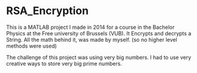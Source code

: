 # RSA_Encryption
This is a MATLAB project I made in 2014 for a course in the Bachelor Physics at the Free university of Brussels (VUB). It Encrypts and decrypts a String. All the math behind it, was made by myself. (so no higher level methods were used)

The challenge of this project was using very big numbers. I had to use very creative ways to store very big prime numbers.
